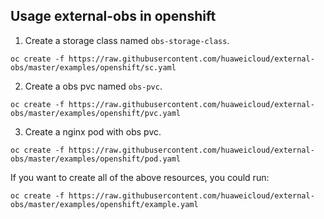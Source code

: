 ## Usage external-obs in openshift

1. Create a storage class named ```obs-storage-class```.

```
oc create -f https://raw.githubusercontent.com/huaweicloud/external-obs/master/examples/openshift/sc.yaml
```

2. Create a obs pvc named ```obs-pvc```.

```
oc create -f https://raw.githubusercontent.com/huaweicloud/external-obs/master/examples/openshift/pvc.yaml
```

3. Create a nginx pod with obs pvc.

```
oc create -f https://raw.githubusercontent.com/huaweicloud/external-obs/master/examples/openshift/pod.yaml
```

If you want to create all of the above resources, you could run:

```
oc create -f https://raw.githubusercontent.com/huaweicloud/external-obs/master/examples/openshift/example.yaml
```
